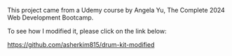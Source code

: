 This project came from a Udemy course by Angela Yu, The Complete 2024 Web Development Bootcamp.

To see how I modified it, please click on the link below:

https://github.com/asherkim815/drum-kit-modified
